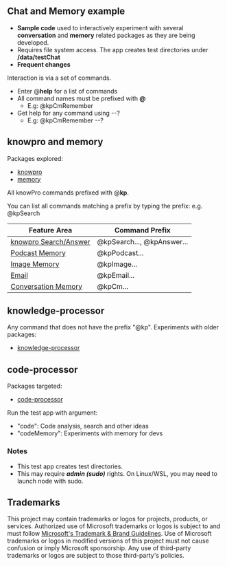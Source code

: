 ## Chat and Memory example

- **Sample code** used to interactively experiment with several **conversation** and **memory** related packages as they are being developed.
- Requires file system access. The app creates test directories under **/data/testChat**
- **Frequent changes**

Interaction is via a set of commands.

- Enter @**help** for a list of commands
- All command names must be prefixed with **@**
  - E.g: @kpCmRemember
- Get help for any command using --?
  - E.g: @kpCmRemember --?

## knowpro and memory

Packages explored:

- [knowpro](../../packages/knowPro/)
- [memory](../../packages/memory/)

All knowPro commands prefixed with @**kp**.

You can list all commands matching a prefix by typing the prefix: e.g. @kpSearch

| Feature Area                                               | Command Prefix             |
| ---------------------------------------------------------- | -------------------------- |
| [knowpro Search/Answer](./src/memory/knowproMemory.ts)     | @kpSearch..., @kpAnswer... |
| [Podcast Memory](./src/memory/knowproPodcast.ts)           | @kpPodcast...              |
| [Image Memory](./src/memory/knowproImage.ts)               | @kpImage...                |
| [Email](./src/memory/knowproEmail.ts)                      | @kpEmail...                |
| [Conversation Memory](./src/memory/knowproConversation.ts) | @kpCm...                   |

## knowledge-processor

Any command that does not have the prefix "@kp".
Experiments with older packages:

- [knowledge-processor](../../packages/knowledgeProcessor/)

## code-processor

Packages targeted:

- [code-processor](../../packages/codeProcessor/)

Run the test app with argument:

- "code": Code analysis, search and other ideas
- "codeMemory": Experiments with memory for devs

### Notes

- This test app creates test directories.
- This may require **_admin (sudo)_** rights. On Linux/WSL, you may need to launch node with sudo.

## Trademarks

This project may contain trademarks or logos for projects, products, or services. Authorized use of Microsoft
trademarks or logos is subject to and must follow
[Microsoft's Trademark & Brand Guidelines](https://www.microsoft.com/en-us/legal/intellectualproperty/trademarks/usage/general).
Use of Microsoft trademarks or logos in modified versions of this project must not cause confusion or imply Microsoft sponsorship.
Any use of third-party trademarks or logos are subject to those third-party's policies.
